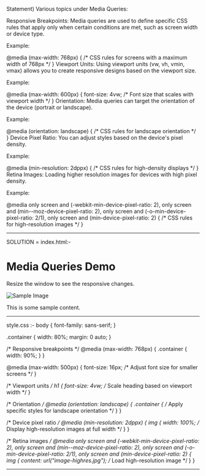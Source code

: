 Statement) Various topics under Media Queries:

Responsive Breakpoints:
Media queries are used to define specific CSS rules that apply only when certain conditions are met, such as screen width or device type.

Example:

@media (max-width: 768px) {
  /* CSS rules for screens with a maximum width of 768px */
}
Viewport Units:
Using viewport units (vw, vh, vmin, vmax) allows you to create responsive designs based on the viewport size.

Example:

@media (max-width: 600px) {
  font-size: 4vw; /* Font size that scales with viewport width */
}
Orientation:
Media queries can target the orientation of the device (portrait or landscape).

Example:

@media (orientation: landscape) {
  /* CSS rules for landscape orientation */
}
Device Pixel Ratio:
You can adjust styles based on the device's pixel density.

Example:

@media (min-resolution: 2dppx) {
  /* CSS rules for high-density displays */
}
Retina Images:
Loading higher resolution images for devices with high pixel density.

Example:

@media only screen and (-webkit-min-device-pixel-ratio: 2),
only screen and (min--moz-device-pixel-ratio: 2),
only screen and (-o-min-device-pixel-ratio: 2/1),
only screen and (min-device-pixel-ratio: 2) {
  /* CSS rules for high-resolution images */
}

--------------------------------------------------
SOLUTION = index.html:- <!DOCTYPE html>
<html lang="en">
<head>
  <meta charset="UTF-8">
  <meta name="viewport" content="width=device-width, initial-scale=1.0">
  <title>Media Queries Demo</title>
  <link rel="stylesheet" href="media-queries-demo.css">
</head>
<body>
  <h1>Media Queries Demo</h1>
  <p>Resize the window to see the responsive changes.</p>
  <div class="container">
    <img src="image.jpg" alt="Sample Image">
    <p>This is some sample content.</p>
  </div>
</body>
</html>

 -------------------------
 style.css :- body {
  font-family: sans-serif;
}

.container {
  width: 80%;
  margin: 0 auto;
}

/* Responsive breakpoints */
@media (max-width: 768px) {
  .container {
    width: 90%;
  }
}

@media (max-width: 500px) {
  font-size: 16px; /* Adjust font size for smaller screens */
}

/* Viewport units */
h1 {
  font-size: 4vw; /* Scale heading based on viewport width */
}

/* Orientation */
@media (orientation: landscape) {
  .container {
    /* Apply specific styles for landscape orientation */
  }
}

/* Device pixel ratio */
@media (min-resolution: 2dppx) {
  img {
    width: 100%; /* Display high-resolution images at full width */
  }
}

/* Retina images */
@media only screen and (-webkit-min-device-pixel-ratio: 2),
only screen and (min--moz-device-pixel-ratio: 2),
only screen and (-o-min-device-pixel-ratio: 2/1),
only screen and (min-device-pixel-ratio: 2) {
  img {
    content: url("image-highres.jpg"); /* Load high-resolution image */
  }
}

---------------------------------------------------------

